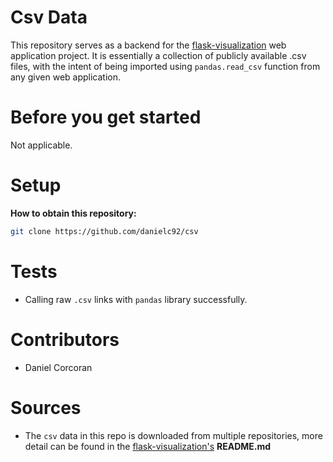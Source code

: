 # Csv Data
This repository serves as a backend for the [flask-visualization](https://github.com/danielc92/flask_visualization) web application project. It is essentially a collection of publicly available .csv files, with the intent of being imported using `pandas.read_csv` function from any given web application.

# Before you get started
Not applicable.

# Setup
**How to obtain this repository:**
```sh
git clone https://github.com/danielc92/csv
```

# Tests
- Calling raw `.csv` links with `pandas` library successfully.

# Contributors
- Daniel Corcoran

# Sources
- The `csv` data in this repo is downloaded from multiple repositories, more detail can be found in the [flask-visualization's](https://github.com/danielc92/flask_visualization) **README.md**
